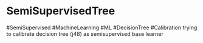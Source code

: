 # SemiSupervisedTree
#SemiSupervised #MachineLearning #ML #DecisionTree #Calibration
trying to calibrate decision tree (j48) as semisupervised base learner 

